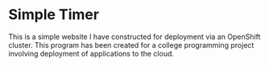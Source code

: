 # Simple Timer

This is a simple website I have constructed for deployment via an OpenShift cluster. 
This program has been created for a college programming project involving deployment of applications to the cloud.
